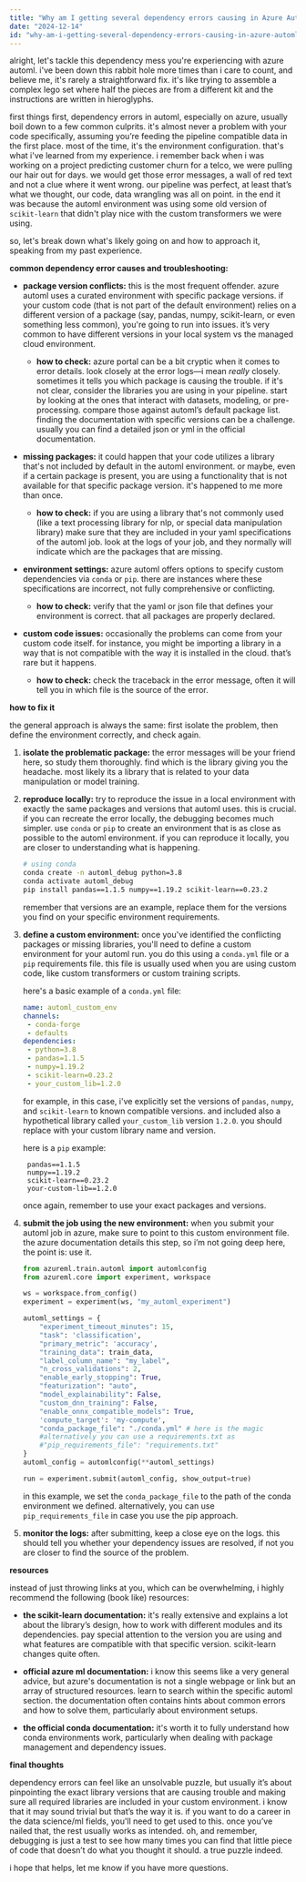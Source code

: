 ```yaml
---
title: "Why am I getting several dependency errors causing in Azure AutoML while running a model?"
date: "2024-12-14"
id: "why-am-i-getting-several-dependency-errors-causing-in-azure-automl-while-running-a-model"
---
```


alright, let's tackle this dependency mess you're experiencing with azure automl. i've been down this rabbit hole more times than i care to count, and believe me, it's rarely a straightforward fix. it's like trying to assemble a complex lego set where half the pieces are from a different kit and the instructions are written in hieroglyphs.

first things first, dependency errors in automl, especially on azure, usually boil down to a few common culprits. it's almost never a problem with your code specifically, assuming you’re feeding the pipeline compatible data in the first place. most of the time, it's the environment configuration. that's what i've learned from my experience. i remember back when i was working on a project predicting customer churn for a telco, we were pulling our hair out for days. we would get those error messages, a wall of red text and not a clue where it went wrong. our pipeline was perfect, at least that’s what we thought, our code, data wrangling was all on point. in the end it was because the automl environment was using some old version of `scikit-learn` that didn't play nice with the custom transformers we were using.

so, let's break down what's likely going on and how to approach it, speaking from my past experience.

**common dependency error causes and troubleshooting:**

* **package version conflicts:** this is the most frequent offender. azure automl uses a curated environment with specific package versions. if your custom code (that is not part of the default environment) relies on a different version of a package (say, pandas, numpy, scikit-learn, or even something less common), you're going to run into issues. it’s very common to have different versions in your local system vs the managed cloud environment.

   * **how to check:** azure portal can be a bit cryptic when it comes to error details. look closely at the error logs—i mean *really* closely. sometimes it tells you which package is causing the trouble. if it's not clear, consider the libraries you are using in your pipeline. start by looking at the ones that interact with datasets, modeling, or pre-processing. compare those against automl’s default package list. finding the documentation with specific versions can be a challenge. usually you can find a detailed json or yml in the official documentation.

* **missing packages:** it could happen that your code utilizes a library that's not included by default in the automl environment. or maybe, even if a certain package is present, you are using a functionality that is not available for that specific package version. it's happened to me more than once.

   * **how to check:** if you are using a library that's not commonly used (like a text processing library for nlp, or special data manipulation library) make sure that they are included in your yaml specifications of the automl job. look at the logs of your job, and they normally will indicate which are the packages that are missing.

* **environment settings:** azure automl offers options to specify custom dependencies via `conda` or `pip`. there are instances where these specifications are incorrect, not fully comprehensive or conflicting.

   * **how to check:** verify that the yaml or json file that defines your environment is correct. that all packages are properly declared.

* **custom code issues:** occasionally the problems can come from your custom code itself. for instance, you might be importing a library in a way that is not compatible with the way it is installed in the cloud. that’s rare but it happens.

   * **how to check:** check the traceback in the error message, often it will tell you in which file is the source of the error.

**how to fix it**

the general approach is always the same: first isolate the problem, then define the environment correctly, and check again.

1. **isolate the problematic package:** the error messages will be your friend here, so study them thoroughly. find which is the library giving you the headache. most likely its a library that is related to your data manipulation or model training.

2. **reproduce locally:** try to reproduce the issue in a local environment with exactly the same packages and versions that automl uses. this is crucial. if you can recreate the error locally, the debugging becomes much simpler. use `conda` or `pip` to create an environment that is as close as possible to the automl environment. if you can reproduce it locally, you are closer to understanding what is happening.

   ```bash
   # using conda
   conda create -n automl_debug python=3.8
   conda activate automl_debug
   pip install pandas==1.1.5 numpy==1.19.2 scikit-learn==0.23.2
   ```

   remember that versions are an example, replace them for the versions you find on your specific environment requirements.

3. **define a custom environment:** once you've identified the conflicting packages or missing libraries, you'll need to define a custom environment for your automl run. you do this using a `conda.yml` file or a `pip` requirements file. this file is usually used when you are using custom code, like custom transformers or custom training scripts.

   here's a basic example of a `conda.yml` file:

   ```yaml
   name: automl_custom_env
   channels:
    - conda-forge
    - defaults
   dependencies:
    - python=3.8
    - pandas=1.1.5
    - numpy=1.19.2
    - scikit-learn=0.23.2
    - your_custom_lib=1.2.0
   ```

   for example, in this case, i've explicitly set the versions of `pandas`, `numpy`, and `scikit-learn` to known compatible versions. and included also a hypothetical library called `your_custom_lib` version `1.2.0`. you should replace with your custom library name and version.

   here is a `pip` example:

   ```
    pandas==1.1.5
    numpy==1.19.2
    scikit-learn==0.23.2
    your-custom-lib==1.2.0
   ```

   once again, remember to use your exact packages and versions.

4. **submit the job using the new environment:** when you submit your automl job in azure, make sure to point to this custom environment file. the azure documentation details this step, so i’m not going deep here, the point is: use it.

   ```python
   from azureml.train.automl import automlconfig
   from azureml.core import experiment, workspace

   ws = workspace.from_config()
   experiment = experiment(ws, "my_automl_experiment")

   automl_settings = {
       "experiment_timeout_minutes": 15,
       "task": 'classification',
       "primary_metric": 'accuracy',
       "training_data": train_data,
       "label_column_name": "my_label",
       "n_cross_validations": 2,
       "enable_early_stopping": True,
       "featurization": "auto",
       "model_explainability": False,
       "custom_dnn_training": False,
       "enable_onnx_compatible_models": True,
       'compute_target': 'my-compute',
       "conda_package_file": "./conda.yml" # here is the magic
       #alternatively you can use a requirements.txt as
       #"pip_requirements_file": "requirements.txt"
   }
   automl_config = automlconfig(**automl_settings)

   run = experiment.submit(automl_config, show_output=true)
   ```

   in this example, we set the `conda_package_file` to the path of the conda environment we defined. alternatively, you can use `pip_requirements_file` in case you use the pip approach.

5. **monitor the logs:** after submitting, keep a close eye on the logs. this should tell you whether your dependency issues are resolved, if not you are closer to find the source of the problem.

**resources**

instead of just throwing links at you, which can be overwhelming, i highly recommend the following (book like) resources:

*   **the scikit-learn documentation:** it's really extensive and explains a lot about the library’s design, how to work with different modules and its dependencies. pay special attention to the version you are using and what features are compatible with that specific version. scikit-learn changes quite often.

*   **official azure ml documentation:** i know this seems like a very general advice, but azure's documentation is not a single webpage or link but an array of structured resources. learn to search within the specific automl section. the documentation often contains hints about common errors and how to solve them, particularly about environment setups.

*   **the official conda documentation:** it's worth it to fully understand how conda environments work, particularly when dealing with package management and dependency issues.

**final thoughts**

dependency errors can feel like an unsolvable puzzle, but usually it’s about pinpointing the exact library versions that are causing trouble and making sure all required libraries are included in your custom environment. i know that it may sound trivial but that’s the way it is. if you want to do a career in the data science/ml fields, you'll need to get used to this. once you’ve nailed that, the rest usually works as intended. oh, and remember, debugging is just a test to see how many times you can find that little piece of code that doesn’t do what you thought it should. a true puzzle indeed.

i hope that helps, let me know if you have more questions.
